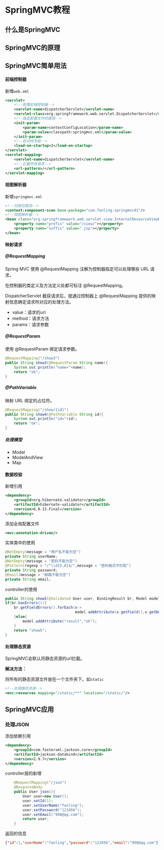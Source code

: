 # SpringMVC教程

## 什么是SpringMVC

## SpringMVC的原理

## SpringMVC简单用法

#### 前端控制器

新增`web.xml`

```xml
<servlet>
    <!--配置前端控制器-->
	<servlet-name>dispatcherServlet</servlet-name>
	<servlet-class>org.springframework.web.servlet.DispatcherServlet</servlet-class>
    <!--指定配置文件的路径-->
	<init-param>
		<param-name>contextConfigLocation</param-name>
		<param-value>classpath:springmvc.xml</param-value>
	</init-param>
    <!--启动优先级-->
	<load-on-startup>2</load-on-startup>
</servlet>
<servlet-mapping>
	<servlet-name>dispatcherServlet</servlet-name>
    <!--拦截所有请求-->
	<url-pattern>/</url-pattern>
</servlet-mapping>
```

#### 视图解析器

新增`springmvc.xml`

```xml
<!--扫描包路径-->
<context:component-scan base-package="com.fanling.springmvc01"/>
<!--视图解析器-->
<bean class="org.springframework.web.servlet.view.InternalResourceViewResolver">
	<property name="prefix" value="/view/"></property>
	<property name="suffix" value=".jsp"></property>
</bean>
```

#### 映射请求

##### @RequestMapping

Spring MVC 使用 @RequestMapping 注解为控制器指定可以处理哪些 URL 请求。

在控制器的类定义及方法定义处都可标注 @RequestMapping。

DispatcherServlet 截获请求后，就通过控制器上 @RequestMapping 提供的映射信息确定请求所对应的处理方法。

- value：请求的url
- method：请求方法
- params：请求参数

##### @RequestParam

使用 @RequestParam 绑定请求参数。

```java
@RequestMapping("/show3")
public String show3(@RequestParam String name){
	System.out.println("name="+name);
	return "ok";
}
```

##### @PathVariable

映射 URL 绑定的占位符。

```java
@RequestMapping("/show/{id}")
public String show4(@PathVariable String id){
    System.out.println("id="+id);
	return "ok";
}
```

##### 处理模型

- Model
- ModelAndView
- Map

#### 数据校验

新增引用

```xml
<dependency>
	<groupId>org.hibernate.validator</groupId>
	<artifactId>hibernate-validator</artifactId>
	<version>6.0.13.Final</version>
</dependency>
```

添加全局配置文件

```xml
<mvc:annotation-driven/>
```

实体类中的使用

```java
@NotEmpty(message = "用户名不能为空")
private String userName;
@NotEmpty(message = "密码不能为空")
@Pattern(regexp = "/^\\d{5,8}$/",message = "密码格式不匹配")
private String password;
@Email(message = "邮箱不能为空")
private String email;
```

controller的使用

```java
public String show5(@Validated User user, BindingResult br, Model model){
if(br.hasErrors()){
	br.getFieldErrors().forEach(x->
                                model.addAttribute(x.getField(),x.getDefaultMessage()));
	}else{
		model.addAttribute("result","ok");
	}
	return "show5";
}
```

#### 处理静态资源

SpringMVC会默认将静态资源的url拦截。

**解决方法：**

将所有的静态资源文件放在一个文件夹下。如`static`

```xml
<!--处理静态资源-->
<mvc:resources mapping="/static/**" location="/static/"/>
```

## SpringMVC应用

### 处理JSON

添加依赖引用

```xml
<dependency>
	<groupId>com.fasterxml.jackson.core</groupId>
	<artifactId>jackson-databind</artifactId>
	<version>2.9.7</version>
</dependency>
```

controller层的新增

```java
	@RequestMapping("/json")
    @ResponseBody
    public User json(){
        User user=new User();
        user.setId(1);
        user.setUserName("fanling");
        user.setPassword("123456");
        user.setEmail("998@qq.com");
        return user;
    }
```

返回的信息

```json
{"id":1,"userName":"fanling","password":"123456","email":"998@qq.com"}
```



